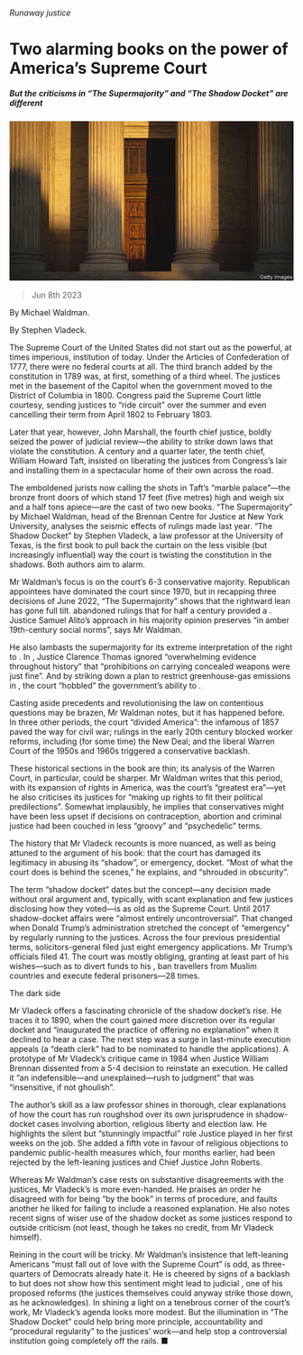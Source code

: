 ###### Runaway justice

# Two alarming books on the power of America’s Supreme Court 

##### But the criticisms in “The Supermajority” and “The Shadow Docket” are different 

![image](images/20230610_CUP001.jpg) 

> Jun 8th 2023 

By Michael Waldman. 

By Stephen Vladeck.

The Supreme Court of the United States did not start out as the powerful, at times imperious, institution of today. Under the Articles of Confederation of 1777, there were no federal courts at all. The third branch added by the constitution in 1789 was, at first, something of a third wheel. The justices met in the basement of the Capitol when the government moved to the District of Columbia in 1800. Congress paid the Supreme Court little courtesy, sending justices to “ride circuit” over the summer and even cancelling their term from April 1802 to February 1803.

Later that year, however, John Marshall, the fourth chief justice, boldly seized the power of judicial review—the ability to strike down laws that violate the constitution. A century and a quarter later, the tenth chief, William Howard Taft, insisted on liberating the justices from Congress’s lair and installing them in a spectacular home of their own across the road. 

The emboldened jurists now calling the shots in Taft’s “marble palace”—the bronze front doors of which stand 17 feet (five metres) high and weigh six and a half tons apiece—are the cast of two new books. “The Supermajority” by Michael Waldman, head of the Brennan Centre for Justice at New York University, analyses the seismic effects of rulings made last year. “The Shadow Docket” by Stephen Vladeck, a law professor at the University of Texas, is the first book to pull back the curtain on the less visible (but increasingly influential) way the court is twisting the constitution in the shadows. Both authors aim to alarm.

Mr Waldman’s focus is on the court’s 6-3 conservative majority. Republican appointees have dominated the court since 1970, but in recapping three decisions of June 2022, “The Supermajority” shows that the rightward lean has gone full tilt.  abandoned rulings that for half a century provided a . Justice Samuel Alito’s approach in his majority opinion preserves “in amber 19th-century social norms”, says Mr Waldman.

He also lambasts the supermajority for its extreme interpretation of the right to . In , Justice Clarence Thomas ignored “overwhelming evidence throughout history” that “prohibitions on carrying concealed weapons were just fine”. And by striking down a plan to restrict greenhouse-gas emissions in , the court “hobbled” the government’s ability to .

Casting aside precedents and revolutionising the law on contentious questions may be brazen, Mr Waldman notes, but it has happened before. In three other periods, the court “divided America”: the infamous  of 1857 paved the way for civil war; rulings in the early 20th century blocked worker reforms, including (for some time) the New Deal; and the liberal Warren Court of the 1950s and 1960s triggered a conservative backlash.

These historical sections in the book are thin; its analysis of the Warren Court, in particular, could be sharper. Mr Waldman writes that this period, with its expansion of rights in America, was the court’s “greatest era”—yet he also criticises its justices for “making up rights to fit their political predilections”. Somewhat implausibly, he implies that conservatives might have been less upset if decisions on contraception, abortion and criminal justice had been couched in less “groovy” and “psychedelic” terms. 

The history that Mr Vladeck recounts is more nuanced, as well as being attuned to the argument of his book: that the court has damaged its legitimacy in abusing its “shadow”, or emergency, docket. “Most of what the court does is behind the scenes,” he explains, and “shrouded in obscurity”.

The term “shadow docket” dates  but the concept—any decision made without oral argument and, typically, with scant explanation and few justices disclosing how they voted—is as old as the Supreme Court. Until 2017 shadow-docket affairs were “almost entirely uncontroversial”. That changed when Donald Trump’s administration stretched the concept of “emergency” by regularly running to the justices. Across the four previous presidential terms, solicitors-general filed just eight emergency applications. Mr Trump’s officials filed 41. The court was mostly obliging, granting at least part of his wishes—such as to divert funds to his , ban travellers from Muslim countries and execute federal prisoners—28 times.

The dark side

Mr Vladeck offers a fascinating chronicle of the shadow docket’s rise. He traces it to 1890, when the court gained more discretion over its regular docket and “inaugurated the practice of offering no explanation” when it declined to hear a case. The next step was a surge in last-minute execution appeals (a “death clerk” had to be nominated to handle the applications). A prototype of Mr Vladeck’s critique came in 1984 when Justice William Brennan dissented from a 5-4 decision to reinstate an execution. He called it “an indefensible—and unexplained—rush to judgment” that was “insensitive, if not ghoulish”.

The author’s skill as a law professor shines in thorough, clear explanations of how the court has run roughshod over its own jurisprudence in shadow-docket cases involving abortion, religious liberty and election law. He highlights the silent but “stunningly impactful” role Justice  played in her first weeks on the job. She added a fifth vote in favour of religious objections to pandemic public-health measures which, four months earlier, had been rejected by the left-leaning justices and Chief Justice John Roberts.

Whereas Mr Waldman’s case rests on substantive disagreements with the justices, Mr Vladeck’s is more even-handed. He praises an order he disagreed with for being “by the book” in terms of procedure, and faults another he liked for failing to include a reasoned explanation. He also notes recent signs of wiser use of the shadow docket as some justices respond to outside criticism (not least, though he takes no credit, from Mr Vladeck himself).

Reining in the court will be tricky. Mr Waldman’s insistence that left-leaning Americans “must fall out of love with the Supreme Court” is odd, as three-quarters of Democrats already hate it. He is cheered by signs of a backlash to but does not show how this sentiment might lead to judicial , one of his proposed reforms (the justices themselves could anyway strike those down, as he acknowledges). In shining a light on a tenebrous corner of the court’s work, Mr Vladeck’s agenda looks more modest. But the illumination in “The Shadow Docket” could help bring more principle, accountability and “procedural regularity” to the justices’ work—and help stop a controversial institution going completely off the rails. ■



